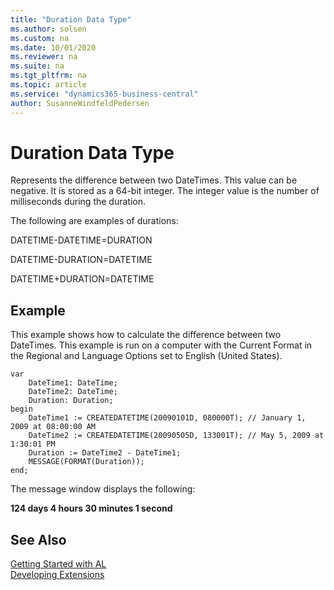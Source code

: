```yaml
---
title: "Duration Data Type"
ms.author: solsen
ms.custom: na
ms.date: 10/01/2020
ms.reviewer: na
ms.suite: na
ms.tgt_pltfrm: na
ms.topic: article
ms.service: "dynamics365-business-central"
author: SusanneWindfeldPedersen
---
```

[//]: # (START>DO_NOT_EDIT)
[//]: # (IMPORTANT:Do not edit any of the content between here and the END>DO_NOT_EDIT.)
[//]: # (Any modifications should be made in the .xml files in the ModernDev repo.)
# Duration Data Type
Represents the difference between two DateTimes. This value can be negative. It is stored as a 64-bit integer. The integer value is the number of milliseconds during the duration.




[//]: # (IMPORTANT: END>DO_NOT_EDIT)

The following are examples of durations:  
  
 DATETIME-DATETIME=DURATION  
  
 DATETIME-DURATION=DATETIME  
  
 DATETIME+DURATION=DATETIME  
  
## Example  
 This example shows how to calculate the difference between two DateTimes. This example is run on a computer with the Current Format in the Regional and Language Options set to English (United States).  
  
```  
var
    DateTime1: DateTime;
    DateTime2: DateTime;
    Duration: Duration;
begin
    DateTime1 := CREATEDATETIME(20090101D, 080000T); // January 1, 2009 at 08:00:00 AM  
    DateTime2 := CREATEDATETIME(20090505D, 133001T); // May 5, 2009 at 1:30:01 PM  
    Duration := DateTime2 - DateTime1;  
    MESSAGE(FORMAT(Duration));  
end;
```  
  
 The message window displays the following:  
  
 **124 days 4 hours 30 minutes 1 second**  

## See Also
[Getting Started with AL](../../devenv-get-started.md)  
[Developing Extensions](../../devenv-dev-overview.md)  